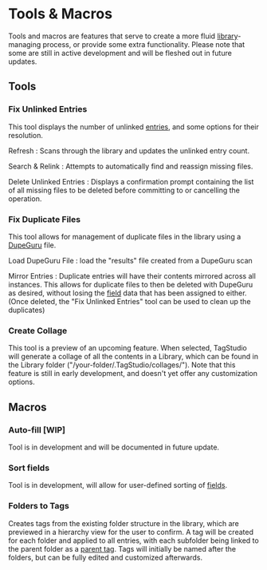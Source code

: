 # Tools & Macros

Tools and macros are features that serve to create a more fluid [library](../library/index.md)-managing process, or provide some extra functionality. Please note that some are still in active development and will be fleshed out in future updates.

## Tools

### Fix Unlinked Entries

This tool displays the number of unlinked [entries](../library/entry.md), and some options for their resolution.

Refresh
: Scans through the library and updates the unlinked entry count.

Search & Relink
: Attempts to automatically find and reassign missing files.

Delete Unlinked Entries
: Displays a confirmation prompt containing the list of all missing files to be deleted before committing to or cancelling the operation.

### Fix Duplicate Files

This tool allows for management of duplicate files in the library using a [DupeGuru](https://dupeguru.voltaicideas.net/) file.

Load DupeGuru File
: load the "results" file created from a DupeGuru scan

Mirror Entries
: Duplicate entries will have their contents mirrored across all instances. This allows for duplicate files to then be deleted with DupeGuru as desired, without losing the [field](../library/field.md) data that has been assigned to either. (Once deleted, the "Fix Unlinked Entries" tool can be used to clean up the duplicates)

### Create Collage

This tool is a preview of an upcoming feature. When selected, TagStudio will generate a collage of all the contents in a Library, which can be found in the Library folder ("/your-folder/.TagStudio/collages/"). Note that this feature is still in early development, and doesn't yet offer any customization options.

## Macros

### Auto-fill [WIP]

Tool is in development and will be documented in future update.

### Sort fields

Tool is in development, will allow for user-defined sorting of [fields](../library/field.md).

### Folders to Tags

Creates tags from the existing folder structure in the library, which are previewed in a hierarchy view for the user to confirm. A tag will be created for each folder and applied to all entries, with each subfolder being linked to the parent folder as a [parent tag](../library/tag.md#parent-tags). Tags will initially be named after the folders, but can be fully edited and customized afterwards.
